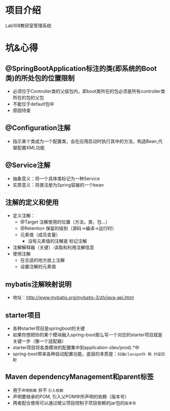 # 项目介绍
Lab108教研室管理系统




# 坑&心得
## @SpringBootApplication标注的类(即系统的Boot类)的所处包的位置限制
- 必须位于Controller类的父级包内，即boot类所在的包必须是所有controller类所在的包的父包
- 不能位于default包中
- 原因待查

## @Configuration注解
- 指示某个类成为一个配置类，会在应用启动时执行其中的方法，构造Bean,代替配置XML功能

## @Service注解
- 抽象意义：将一个具体类标记为一种Service
- 实质意义：将类注册为Spring容器的一个bean


## 注解的定义和使用
- 定义注解：
    - @Target 注解使用的位置（方法，类，包...）
    - @Retention 保留的级别（源码->编译->运行时）
    - 元素值（成员变量）
        - 没有元素值的注解是 标记注解
- 注解解释器（关键）:读取和利用注解信息
- 使用注解
    - 在合适的地方放上注解
    - 设置注解的元素值

## mybatis注解映射说明
- 地址：http://www.mybatis.org/mybatis-3/zh/java-api.html


## starter项目
- 各种starter项目是springboot的关键
- 如果你想把你的某个模块融入spring-boot那么写一个对应的starter项目就是关键一步（像一个适配器）
- starter项目将各类模块的配置集中到application-(dev/prod).*中
- spring-boot带来各种自动配置功能，底层的本质是：```扫描classpath 和 约定匹配```

## Maven dependencyManagement和parent标签
- <dependencyManagement>用于``声明依赖`` 并不 ``引入依赖``
- <parent>声明要继承的POM, 引入父POM中<dependencyManagement>所声明的依赖（版本号）
- 两者配合使用可以通过根父项目控制子项目依赖的jar包的``版本号``


